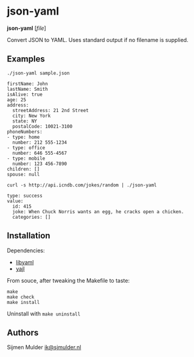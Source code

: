 json-yaml
=========

**json-yaml** [_file_]

Convert JSON to YAML. Uses standard output if no filename is supplied.

Examples
--------

`./json-yaml sample.json`

    firstName: John
    lastName: Smith
    isAlive: true
    age: 25
    address:
      streetAddress: 21 2nd Street
      city: New York
      state: NY
      postalCode: 10021-3100
    phoneNumbers:
    - type: home
      number: 212 555-1234
    - type: office
      number: 646 555-4567
    - type: mobile
      number: 123 456-7890
    children: []
    spouse: null

`curl -s http://api.icndb.com/jokes/random | ./json-yaml`

    type: success
    value:
      id: 415
      joke: When Chuck Norris wants an egg, he cracks open a chicken.
      categories: []

Installation
------------

Dependencies:

 * [libyaml](http://pyyaml.org/wiki/LibYAML)
 * [yajl](https://lloyd.github.io/yajl/)

From souce, after tweaking the Makefile to taste:

    make
    make check
    make install

Uninstall with `make uninstall`

Authors
-------

Sijmen Mulder <ik@sjmulder.nl>
